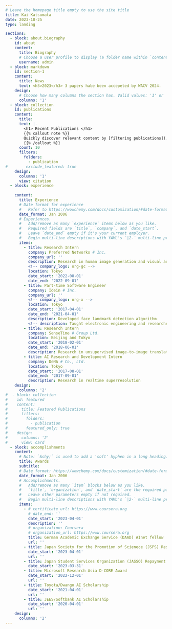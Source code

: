 ```yaml
---
# Leave the homepage title empty to use the site title
title: Kai Katsumata
date: 2023-10-25
type: landing

sections:
  - block: about.biography
    id: about
    content:
      title: Biography
      # Choose a user profile to display (a folder name within `content/authors/`)
      username: admin
  - block: markdown
    id: section-1
    content:
      title: News
      text: <h3>2023</h3> 3 papers habe been accepeted by WACV 2024.
    design:
      # Choose how many columns the section has. Valid values: '1' or '2'.
      columns: '1'
  - block: collection
    id: publications
    content:
      title: 
      text: |-
        <h1> Recent Publications </h1>
        {{% callout note %}}
        Quickly discover relevant content by [filtering publications](./publication/).
        {{% /callout %}}
      count: 10
      filters:
        folders:
          - publication
#        exclude_featured: true
    design:
      columns: '1'
      view: citation
  - block: experience
    
    content:
      title: Experience
      # Date format for experience
      #   Refer to https://wowchemy.com/docs/customization/#date-format
      date_format: Jan 2006
      # Experiences.
      #   Add/remove as many `experience` items below as you like.
      #   Required fields are `title`, `company`, and `date_start`.
      #   Leave `date_end` empty if it's your current employer.
      #   Begin multi-line descriptions with YAML's `|2-` multi-line prefix.
      items:
        - title: Research Intern
          company: Preferred Networks # Inc.
          company_url: ''
          description: Research in human image generation and visual artifact removal.
          <!-- company_logo: org-gc -->
          location: Tokyo
          date_start: '2022-08-01'
          date_end: '2022-09-01'
        - title: Part-time Software Engineer
          company: Idein # Inc.
          company_url: ''
          <!-- company_logo: org-x -->
          location: Tokyo
          date_start: '2017-04-01'
          date_end: '2021-04-01'
          description: Developed face landmark detection algorithm
          <!-- description: Taught electronic engineering and researched semiconductor physics. -->
        - title: Research Intern
          company: SenseTime # Group Ltd.
          location: Beijing and Tokyo
          date_start: '2018-02-01'
          date_end: '2018-06-01'
          description: Research in unsupervised image-to-image translation for data augmentation
        - title: AI Research and Development Intern
          company: DeNA # Co., Ltd.
          location: Tokyo
          date_start: '2017-08-01'
          date_end: '2017-09-01'
          description: Research in realtime superresolution
    design:
      columns: '2'
#  - block: collection
#    id: featured
#    content:
#      title: Featured Publications
#      filters:
#        folders:
#          - publication
#        featured_only: true
#    design:
#      columns: '2'
#      view: card
  - block: accomplishments
    content:
      # Note: `&shy;` is used to add a 'soft' hyphen in a long heading.
      title: Awards
      subtitle:
      # Date format: https://wowchemy.com/docs/customization/#date-format
      date_format: Jan 2006
      # Accomplishments.
      #   Add/remove as many `item` blocks below as you like.
      #   `title`, `organization`, and `date_start` are the required parameters.
      #   Leave other parameters empty if not required.
      #   Begin multi-line descriptions with YAML's `|2-` multi-line prefix.
      items:
        - # certificate_url: https://www.coursera.org
          # date_end: ''
          date_start: '2023-04-01'
          description: ''
          # organization: Coursera
          # organization_url: https://www.coursera.org
          title: German Academic Exchange Service (DAAD) AInet fellow
          url: ''
        - title: Japan Society for the Promotion of Scienece (JSPS) Research Fellowship for Young Scientists (DC2)
          date_start: '2023-04-01'
          url: ''
        - title: Japan Student Services Organization (JASSO) Repayment Exemption for Students with Excellent Grades --FY2022--, Type I (interest-free) scholarship (Exemption of all of loan)
          date_start: '2023-03-31'
        - title: Microsoft Research Asia D-CORE Award
          date_start: '2022-12-01'
          url: ''
        - title: Toyota/Dwango AI Scholarship
          date_start: '2021-04-01'
          url: ''
        - title: JEES/Softbank AI Scholarship
          date_start: '2020-04-01'
          url: ''
    design:
      columns: '2'
---
```


